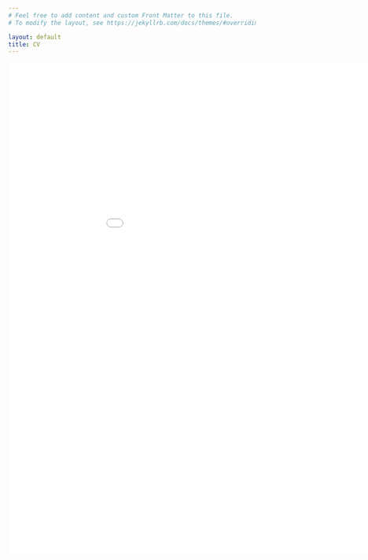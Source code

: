 ```yaml
---
# Feel free to add content and custom Front Matter to this file.
# To modify the layout, see https://jekyllrb.com/docs/themes/#overriding-theme-defaults

layout: default
title: CV
---
```



<embed src="./assets/CV_Che.pdf" width="1000" height="1000" type="application/pdf" />
